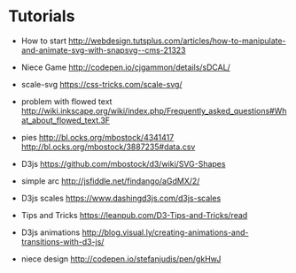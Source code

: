 # Tutorials
- How to start http://webdesign.tutsplus.com/articles/how-to-manipulate-and-animate-svg-with-snapsvg--cms-21323

- Niece Game
http://codepen.io/cjgammon/details/sDCAL/

- scale-svg
https://css-tricks.com/scale-svg/

- problem with flowed text
http://wiki.inkscape.org/wiki/index.php/Frequently_asked_questions#What_about_flowed_text.3F

- pies
http://bl.ocks.org/mbostock/4341417
http://bl.ocks.org/mbostock/3887235#data.csv

- D3js
https://github.com/mbostock/d3/wiki/SVG-Shapes

- simple arc
http://jsfiddle.net/findango/aGdMX/2/

- D3js scales
https://www.dashingd3js.com/d3js-scales

- Tips and Tricks
https://leanpub.com/D3-Tips-and-Tricks/read

- D3js animations
http://blog.visual.ly/creating-animations-and-transitions-with-d3-js/

- niece design
http://codepen.io/stefanjudis/pen/gkHwJ
